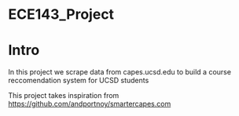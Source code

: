 # ECE143_Project

# Intro
In this project we scrape data from capes.ucsd.edu to build a course reccomendation system for UCSD students

This project takes inspiration from https://github.com/andportnoy/smartercapes.com
